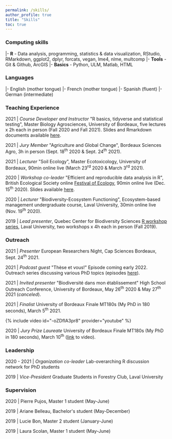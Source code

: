 ```yaml
---
permalink: /skills/
author_profile: true
title: "Skills"
toc: true
---
```


### <i class="fas fa-laptop-code"></i> Computing skills

|- **R** -  Data analysis, programming, statistics & data visualization, RStudio, RMarkdown, ggplot2, dplyr, forcats, vegan, lme4, nlme, multcomp
|- **Tools** - Git & Github, ArcGIS
|- **Basics** - Python, ULM, Matlab, HTML

### <i class="fas fa-globe-europe"></i> Languages

|- English (mother tongue)
|- French (mother tongue)
|- Spanish (fluent)
|- German (intermediate)

### <i class="fas fa-chalkboard-teacher"></i> Teaching Experience

2021 | _Course Developer and Instructor_ "R basics, tidyverse and statistical testing", Master Biology Agrosciences, University of Bordeaux, five lectures x 2h each in person (Fall 2020 and Fall 2021). Slides and Rmarkdown documents available [here](https://github.com/Tania-Maxwell/R-course-2021).

2021 | _Jury Member_ "Agriculture and Global Change", Bordeaux Sciences Agro, 3h in person (Sept. 18<sup>th</sup> 2020 & Sept. 24<sup>th</sup> 2021).

2021 | _Lecturer_ "Soil Ecology", Master Ecotoxicology, University of Bordeaux, 90min online live (March 23<sup>rd</sup> 2020 & March 3<sup>rd</sup> 2021).

2020 | _Workshop co-leader_ "Efficient and reproducible data analysis in R", British Ecological Society online [Festival of Ecology](https://www.britishecologicalsociety.org/events/festival-of-ecology/workshops/), 90min online live (Dec. 15<sup>th</sup> 2020). Slides available [here](https://github.com/Tania-Maxwell/BES2020_workshop_R).  

2020 | _Lecturer_ "Biodiversity-Ecosystem Functioning", Ecosystem-based management undergraduate course, Laval University, 30min online live (Nov. 19<sup>th</sup> 2020).

2019 | _Lead presenter_, Quebec Center for Biodiversity Sciences [R workshop series](https://wiki.qcbs.ca/r), Laval University, two workshops x 4h each in person (Fall 2019).

### <i class="fas fa-comments"></i> Outreach

2021 | _Presenter_ European Researchers Night, Cap Sciences Bordeaux, Sept. 24<sup>th</sup> 2021.

2021 | _Podcast guest_ "Thèse et vous!" Episode coming early 2022. Outreach series discussing various PhD topics (episodes [here](https://podcast.ausha.co/these-et-vous)). 

2021 | _Invited presenter_ "Biodiversité dans mon établissement" High School Outreach Conference, University of Bordeaux, May 26<sup>th</sup> 2020 & May 27<sup>th</sup> 2021 (_canceled_).

2021 | _Finalist_ University of Bordeaux Finale MT180s (My PhD in 180 seconds), March 5<sup>th</sup> 2021.

{% include video id="-oZDfIA3pr8" provider="youtube" %}

2020 | _Jury Prize Laureate_ University of Bordeaux Finale MT180s (My PhD in 180 seconds), March 10<sup>th</sup> ([link](https://www.youtube.com/watch?v=0rGPKait_-g) to video).

### <i class="fas fa-users"></i> Leadership 

2020 - 2021 | _Organization co-leader_ Lab-overarching R discussion network for PhD students

2019 | _Vice-President_ Graduate Students in Forestry Club, Laval University

### <i class="fas fa-user-graduate"></i> Supervision

2020 | Pierre Pujos, Master 1 student (May-June)

2019 | Ariane Belleau, Bachelor's student (May-December)

2019 | Lucie Bon, Master 2 student (January-June)

2019 | Laura Scolan, Master 1 student (May-June)

